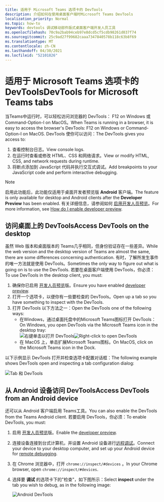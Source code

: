 ```yaml
---
title: 适用于 Microsoft Teams 选项卡的 DevTools
description: 介绍如何在使用桌面客户端时Microsoft Teams DevTools
localization_priority: Normal
ms.topic: how-to
keywords: devtools 调试移动部件版式桌面客户端开发人员工具
ms.openlocfilehash: 70c9a2bab94ceb97e8dcd5cf5cdb98261d037f74
ms.sourcegitcommit: 25c9ad27f99682caaa7347840578b118c63b8f69
ms.translationtype: MT
ms.contentlocale: zh-CN
ms.lasthandoff: 04/30/2021
ms.locfileid: "52101826"
---
```

# <a name="devtools-for-microsoft-teams-tabs"></a><span data-ttu-id="7d3a8-104">适用于 Microsoft Teams 选项卡的 DevTools</span><span class="sxs-lookup"><span data-stu-id="7d3a8-104">DevTools for Microsoft Teams tabs</span></span>

<span data-ttu-id="7d3a8-105">当Teams中运行时，可以轻松访问浏览器的 DevTools： F12 on Windows 或 Command-Option-I on MacOS。</span><span class="sxs-lookup"><span data-stu-id="7d3a8-105">When Teams is running in a browser, it is easy to access the browser's DevTools: F12 on Windows or Command-Option-I on MacOS.</span></span> <span data-ttu-id="7d3a8-106">DevTools 使你可以访问：</span><span class="sxs-lookup"><span data-stu-id="7d3a8-106">The DevTools gives you access to:</span></span>

1. <span data-ttu-id="7d3a8-107">查看控制台日志。</span><span class="sxs-lookup"><span data-stu-id="7d3a8-107">View console logs.</span></span>
1. <span data-ttu-id="7d3a8-108">在运行时查看或修改 HTML、CSS 和网络请求。</span><span class="sxs-lookup"><span data-stu-id="7d3a8-108">View or modify HTML, CSS, and network requests during runtime.</span></span>
1. <span data-ttu-id="7d3a8-109">将断点添加到 JavaScript 代码并执行交互式调试。</span><span class="sxs-lookup"><span data-stu-id="7d3a8-109">Add breakpoints to your JavaScript code and perform interactive debugging.</span></span>

> [!NOTE]
> <span data-ttu-id="7d3a8-110">启用此功能后，此功能仅适用于桌面开发者预览版 **Android** 客户端。</span><span class="sxs-lookup"><span data-stu-id="7d3a8-110">The feature is only available for desktop and Android clients after the **Developer Preview** has been enabled.</span></span> <span data-ttu-id="7d3a8-111">有关详细信息，请参阅如何 [启用开发人员预览](~/resources/dev-preview/developer-preview-intro.md)。</span><span class="sxs-lookup"><span data-stu-id="7d3a8-111">For more information, see [How do I enable developer preview](~/resources/dev-preview/developer-preview-intro.md).</span></span>

## <a name="access-devtools-on-the-desktop"></a><span data-ttu-id="7d3a8-112">访问桌面上的 DevTools</span><span class="sxs-lookup"><span data-stu-id="7d3a8-112">Access DevTools on the desktop</span></span>

<span data-ttu-id="7d3a8-113">虽然 Web 版本和桌面版本的 Teams几乎相同，但身份验证存在一些差异。</span><span class="sxs-lookup"><span data-stu-id="7d3a8-113">While the web version and the desktop version of Teams are almost the same, there are some differences concerning authentication.</span></span> <span data-ttu-id="7d3a8-114">有时，了解所发生事件的唯一方法就是使用 DevTools。</span><span class="sxs-lookup"><span data-stu-id="7d3a8-114">Sometimes the only way to figure out what is going on is to use the DevTools.</span></span> <span data-ttu-id="7d3a8-115">若要在桌面客户端使用 DevTools，你必须：</span><span class="sxs-lookup"><span data-stu-id="7d3a8-115">To use DevTools in the desktop client, you must:</span></span>

1. <span data-ttu-id="7d3a8-116">确保你已启用 [开发人员预览](~/resources/dev-preview/developer-preview-intro.md)版。</span><span class="sxs-lookup"><span data-stu-id="7d3a8-116">Ensure you have enabled [developer preview](~/resources/dev-preview/developer-preview-intro.md).</span></span>
1. <span data-ttu-id="7d3a8-117">打开一个选项卡，以便你有一些要检查的 DevTools。</span><span class="sxs-lookup"><span data-stu-id="7d3a8-117">Open up a tab so you have something to inspect with the DevTools.</span></span>
1. <span data-ttu-id="7d3a8-118">打开 DevTools 以下方法之一：</span><span class="sxs-lookup"><span data-stu-id="7d3a8-118">Open the DevTools one of the following ways:</span></span>
    * <span data-ttu-id="7d3a8-119">在Windows，通过桌面托盘中的Microsoft Teams图标打开 DevTools：</span><span class="sxs-lookup"><span data-stu-id="7d3a8-119">On Windows, you open DevTools via the Microsoft Teams icon in the desktop tray:</span></span><br>
  <span data-ttu-id="7d3a8-120">![右键单击以打开 DevTools](~/assets/images/dev-preview/devtools-right-click.png)</span><span class="sxs-lookup"><span data-stu-id="7d3a8-120">![Right-click to open DevTools](~/assets/images/dev-preview/devtools-right-click.png)</span></span>
    * <span data-ttu-id="7d3a8-121">在 MacOS 上，单击扩展Microsoft Teams图标。</span><span class="sxs-lookup"><span data-stu-id="7d3a8-121">On MacOS, click on the Microsoft Teams icon in the Dock.</span></span>

<span data-ttu-id="7d3a8-122">以下示例显示 DevTools 打开并检查选项卡配置对话框：</span><span class="sxs-lookup"><span data-stu-id="7d3a8-122">The following example shows DevTools open and inspecting a tab configuration dialog:</span></span>

   ![Tab 和 DevTools](~/assets/images/dev-preview/tab-and-devtools.png)

## <a name="access-devtools-from-an-android-device"></a><span data-ttu-id="7d3a8-124">从 Android 设备访问 DevTools</span><span class="sxs-lookup"><span data-stu-id="7d3a8-124">Access DevTools from an Android device</span></span>

<span data-ttu-id="7d3a8-125">还可以从 Android 客户端启用 Teams工具。</span><span class="sxs-lookup"><span data-stu-id="7d3a8-125">You can also enable the DevTools from the Teams Android client.</span></span> <span data-ttu-id="7d3a8-126">若要启用 DevTools，你必须：</span><span class="sxs-lookup"><span data-stu-id="7d3a8-126">To enable DevTools, you must:</span></span>

1. <span data-ttu-id="7d3a8-127">启用 [开发人员预览](~/resources/dev-preview/developer-preview-intro.md)版。</span><span class="sxs-lookup"><span data-stu-id="7d3a8-127">Enable the [developer preview](~/resources/dev-preview/developer-preview-intro.md).</span></span>
1. <span data-ttu-id="7d3a8-128">连接设备连接到台式计算机，并设置 Android 设备进行[远程调试](https://developers.google.com/web/tools/chrome-devtools/remote-debugging/)。</span><span class="sxs-lookup"><span data-stu-id="7d3a8-128">Connect your device to your desktop computer, and set up your Android device for [remote debugging](https://developers.google.com/web/tools/chrome-devtools/remote-debugging/).</span></span>
1. <span data-ttu-id="7d3a8-129">在 Chrome 浏览器中，打开 `chrome://inspect/#devices` 。</span><span class="sxs-lookup"><span data-stu-id="7d3a8-129">In your Chrome browser, open `chrome://inspect/#devices`.</span></span>
1. <span data-ttu-id="7d3a8-130">选择要 **调试** 的选项卡下的"检查"，如下图所示：</span><span class="sxs-lookup"><span data-stu-id="7d3a8-130">Select **inspect** under the tab you wish to debug, as in the following image:</span></span>

   ![Android DevTools](~/assets/images/android-devtools.png)
